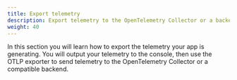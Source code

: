 ```yaml
---
title: Export telemetry
description: Export telemetry to the OpenTelemetry Collector or a backend
weight: 40
---
```


In this section you will learn how to export the telemetry your app is
generating. You will output your telemetry to the console, then use the OTLP
exporter to send telemetry to the OpenTelemetry Collector or a compatible
backend.
